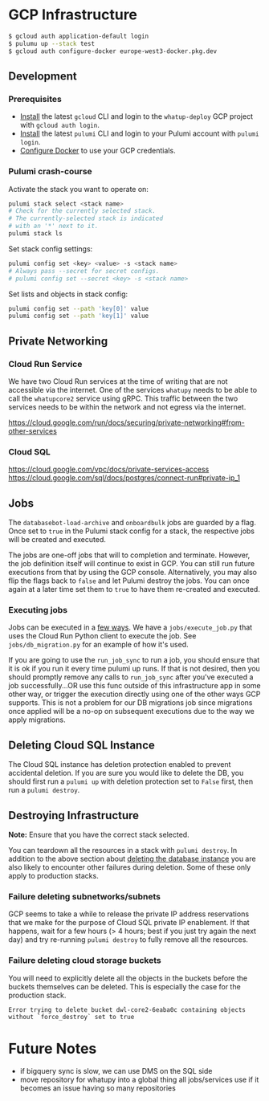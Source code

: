 # GCP Infrastructure

```bash
$ gcloud auth application-default login
$ pulumu up --stack test
$ gcloud auth configure-docker europe-west3-docker.pkg.dev
```

## Development

### Prerequisites

-   [Install](https://cloud.google.com/sdk/docs/install) the latest `gcloud` CLI and login to the `whatup-deploy` GCP project with `gcloud auth login`.
-   [Install](https://www.pulumi.com/docs/install/) the latest `pulumi` CLI and login to your Pulumi account with `pulumi login`.
-   [Configure Docker](https://cloud.google.com/artifact-registry/docs/docker/authentication) to use your GCP credentials.

### Pulumi crash-course

Activate the stack you want to operate on:

```sh
pulumi stack select <stack name>
# Check for the currently selected stack.
# The currently-selected stack is indicated
# with an '*' next to it.
pulumi stack ls
```

Set stack config settings:

```sh
pulumi config set <key> <value> -s <stack name>
# Always pass --secret for secret configs.
# pulumi config set --secret <key> -s <stack name>
```

Set lists and objects in stack config:

```sh
pulumi config set --path 'key[0]' value
pulumi config set --path 'key[1]' value
```

## Private Networking

### Cloud Run Service

We have two Cloud Run services at the time of writing that are not accessible
via the internet. One of the services `whatupy` needs to be able to call the
`whatupcore2` service using gRPC. This traffic between the two services needs
to be within the network and not egress via the internet.

https://cloud.google.com/run/docs/securing/private-networking#from-other-services

### Cloud SQL

https://cloud.google.com/vpc/docs/private-services-access
https://cloud.google.com/sql/docs/postgres/connect-run#private-ip_1

## Jobs

The `databasebot-load-archive` and `onboardbulk` jobs are guarded by a flag.
Once set to `true` in the Pulumi stack config for a stack, the respective
jobs will be created and executed.

The jobs are one-off jobs that will to completion and terminate.
However, the job definition itself will continue to exist in GCP.
You can still run future executions from that by using the GCP
console. Alternatively, you may also flip the flags back to
`false` and let Pulumi destroy the jobs. You can once again
at a later time set them to `true` to have them re-created
and executed.

### Executing jobs

Jobs can be executed in a [few ways](https://cloud.google.com/run/docs/execute/jobs#console).
We have a `jobs/execute_job.py` that uses the Cloud Run Python client to execute the job.
See `jobs/db_migration.py` for an example of how it's used.

If you are going to use the `run_job_sync` to run a job, you should ensure that it is ok
if you run it every time pulumi up runs. If that is not desired, then you should promptly
remove any calls to `run_job_sync` after you've executed a job successfully...OR use this
func outside of this infrastructure app in some other way, or trigger the execution
directly using one of the other ways GCP supports. This is not a problem for our DB
migrations job since migrations once applied will be a no-op on subsequent executions
due to the way we apply migrations.

## Deleting Cloud SQL Instance

The Cloud SQL instance has deletion protection enabled to prevent accidental deletion.
If you are sure you would like to delete the DB, you should first run a `pulumi up` with
deletion protection set to `False` first, then run a `pulumi destroy`.

## Destroying Infrastructure

**Note:** Ensure that you have the correct stack selected.

You can teardown all the resources in a stack with `pulumi destroy`.
In addition to the above section about [deleting the database instance](#deleting-cloud-sql-instance)
you are also likely to encounter other failures during deletion.
Some of these only apply to production stacks.

### Failure deleting subnetworks/subnets

GCP seems to take a while to release the private IP address reservations
that we make for the purpose of Cloud SQL private IP enablement.
If that happens, wait for a few hours (> 4 hours; best if you just try again the next day)
and try re-running `pulumi destroy` to fully remove all the resources.

### Failure deleting cloud storage buckets

You will need to explicitly delete all the objects in the buckets
before the buckets themselves can be deleted. This is especially
the case for the production stack.

```
Error trying to delete bucket dwl-core2-6eaba0c containing objects without `force_destroy` set to true
```

# Future Notes

-   if bigquery sync is slow, we can use DMS on the SQL side
-   move repository for whatupy into a global thing all jobs/services use if it becomes an issue having so many repositories
